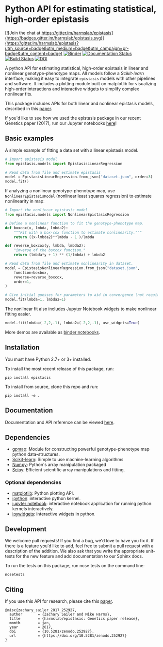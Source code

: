 # Python API for estimating statistical, high-order epistasis

[![Join the chat at https://gitter.im/harmslab/epistasis](https://badges.gitter.im/harmslab/epistasis.svg)](https://gitter.im/harmslab/epistasis?utm_source=badge&utm_medium=badge&utm_campaign=pr-badge&utm_content=badge)
[![Binder](http://mybinder.org/badge.svg)](https://beta.mybinder.org/v2/gh/harmslab/epistasis)
[![Documentation Status](https://readthedocs.org/projects/epistasis/badge/?version=latest)](http://epistasis.readthedocs.io/?badge=latest)
[![Build Status](https://travis-ci.org/harmslab/epistasis.svg?branch=master)](https://travis-ci.org/harmslab/epistasis)
[![DOI](https://zenodo.org/badge/DOI/10.5281/zenodo.242665.svg)](https://doi.org/10.5281/zenodo.242665)



A python API for estimating statistical, high-order epistasis in linear and nonlinear genotype-phenotype maps. All models follow a *Scikit-learn* interface, making it easy to integrate `epistasis` models with other pipelines and software. It includes a plotting module built on matplotlib for visualizing high-order interactions and interactive widgets to simplify complex nonlinear fits.

This package includes APIs for both linear and nonlinear epistasis models, described in this [paper](https://doi.org/10.1534/genetics.116.195214).

If you'd like to see how we used the epistasis package in our recent Genetics paper (2017), run our Jupyter notebooks [here](http://mybinder.org:/repo/harmslab/notebooks-nonlinear-high-order-epistasis)!

## Basic examples

A simple example of fitting a data set with a linear epistasis model.  
```python
# Import epistasis model
from epistasis.models import EpistasisLinearRegression

# Read data from file and estimate epistasis
model = EpistasisLinearRegression.from_json("dataset.json", order=3)
model.fit()
```

If analyzing a nonlinear genotype-phenotype map, use `NonlinearEpistasisModel`
(nonlinear least squares regression) to estimate nonlinearity in map:
```python
# Import the nonlinear epistasis model
from epistasis.models import NonlinearEpistasisRegression

# Define a nonlinear function to fit the genotype-phenotype map.
def boxcox(x, lmbda, lmbda2):
    """Fit with a box-cox function to estimate nonlinearity."""
    return ((x-lmbda2)**lmbda - 1 )/lmbda

def reverse_boxcox(y, lmbda, lmbda2):
    "inverse of the boxcox function."
    return (lmbda*y + 1) ** (1/lmbda) + lmbda2

# Read data from file and estimate nonlinearity in dataset.
model = EpistasisNonlinearRegression.from_json("dataset.json",
    function=boxbox,
    reverse=reverse_boxcox,
    order=1,
)

# Give initial guesses for parameters to aid in convergence (not required).
model.fit(lmbda=1, lmbda2=1)
```

The nonlinear fit also includes Jupyter Notebook widgets to make nonlinear fitting
easier.
```python
model.fit(lmbda=(-2,2,.1), lmbda2=(-2,2,.1), use_widgets=True)
```

More demos are available as [binder notebooks](http://mybinder.org/repo/harmslab/epistasis).

## Installation

You must have Python 2.7+ or 3+ installed.

To install the most recent release of this package, run:
```
pip install epistasis
```

To install from source, clone this repo and run:
```
pip install -e .
```

## Documentation

Documentation and API reference can be viewed [here](http://epistasis.readthedocs.io/).

## Dependencies

* [gpmap](https://github.com/harmslab/gpmap): Module for constructing powerful genotype-phenotype map python data-structures.
* [Scikit-learn](http://scikit-learn.org/stable/): Simple to use machine-learning algorithms
* [Numpy](http://www.numpy.org/): Python's array manipulation packaged
* [Scipy](http://www.scipy.org/): Efficient scientific array manipulations and fitting.

### Optional dependencies

* [matplotlib](): Python plotting API.
* [ipython](): interactive python kernel.
* [jupyter notebook](): interactive notebook application for running python kernels interactively.   
* [ipywidgets](): interactive widgets in python.

## Development

We welcome pull requests! If you find a bug, we'd love to have you fix it. If
there is a feature you'd like to add, feel free to submit a
pull request with a description of the addition. We also ask that you write the
appropriate unit-tests for the new feature and add documentation to our Sphinx docs.

To run the tests on this package, run nose tests on the command line:

```
nosetests
```

## Citing
If you use this API for research, please cite this [paper](https://doi.org/10.1534/genetics.116.195214).

```
@misc{zachary_sailer_2017_252927,
  author       = {Zachary Sailer and Mike Harms},
  title        = {harmslab/epistasis: Genetics paper release},
  month        = jan,
  year         = 2017,
  doi          = {10.5281/zenodo.252927},
  url          = {https://doi.org/10.5281/zenodo.252927}
}
```
